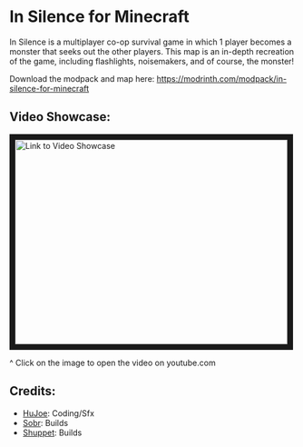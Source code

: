 # In Silence for Minecraft

In Silence is a multiplayer co-op survival game in which 1 player becomes a monster that seeks out the other players. This map is an in-depth recreation of the game, including flashlights, noisemakers, and of course, the monster!

Download the modpack and map here: https://modrinth.com/modpack/in-silence-for-minecraft

## Video Showcase:
<a href="http://www.youtube.com/watch?feature=player_embedded&v=1iHenf02AJY
" target="_blank"><img src="http://img.youtube.com/vi/1iHenf02AJY/0.jpg" 
alt="Link to Video Showcase" width="480" height="360" border="10" /></a>

^ Click on the image to open the video on youtube.com

## Credits: 
- [HuJoe](https://www.youtube.com/@HuJoe): Coding/Sfx
- [Sobr](https://www.youtube.com/@SobrMC): Builds
- [Shuppet](https://x.com/_shuppet): Builds
